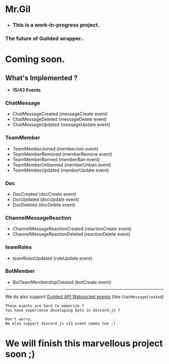 # Mr.Gil

- ### This is a work-in-progress project.

### The future of Guilded wrapper..

# Coming soon.


## What's Implemented ?

- **15/43 Events**

### ChatMessage
- ChatMessageCreated (messageCreate event)
- ChatMessageDeleted (messageDelete event)
- ChatMessageUpdated (messageUpdate event)

### TeamMember
- TeamMemberJoined (memberJoin event)
- TeamMemberRemoved (memberRemove event)
- TeamMemberBanned (memberBan event)
- TeamMemberUnbanned (memberUnban event)
- TeamMemberUpdated (memberUpdate event)

### Doc
- DocCreated (docCreate event)
- DocUpdated (docUpdate event)
- DocDeleted (docDelete event)

### ChannelMessageReaction
- ChannelMessageReactionCreated (reactionCreate event)
- ChannelMessageReactionDeleted (reactionDelete event)

### teamRoles
- teamRolesUpdated (roleUpdate event)

### BotMember
- BotTeamMembershipCreated (botCreate event)

----------------

We do also support [Guilded API Websocket events](https://www.guilded.gg/docs/api/websockets) (like `ChatMessageCreated`)

```
These events are hard to memorize ?
You have experience developing bots in discord.js ?

Don't worry,
We also support discord.js v13 event names too ;)
```

# We will finish this marvellous project soon ;)